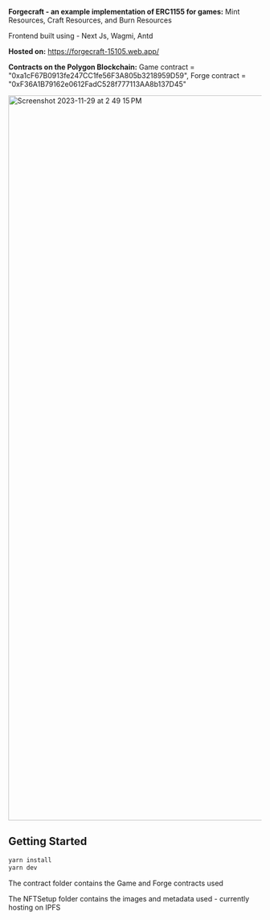 **Forgecraft - an example implementation of ERC1155 for games:**
Mint Resources, Craft Resources, and Burn Resources

Frontend built using - Next Js, Wagmi, Antd

**Hosted on:**
https://forgecraft-15105.web.app/

**Contracts on the Polygon Blockchain:**
Game contract = "0xa1cF67B0913fe247CC1fe56F3A805b3218959D59",
Forge contract = "0xF36A1B79162e0612FadC528f777113AA8b137D45"

<img width="1440" alt="Screenshot 2023-11-29 at 2 49 15 PM" src="https://github.com/bicced/Forgecraft/assets/20571074/369a4e08-82a0-4002-8cfe-d58c0ef855b0">

## Getting Started

```bash
yarn install
yarn dev
```

The contract folder contains the Game and Forge contracts used

The NFTSetup folder contains the images and metadata used - currently hosting on IPFS
